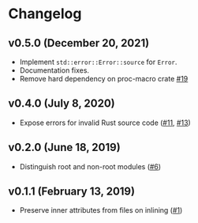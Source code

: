 # Changelog

## v0.5.0 (December 20, 2021)
- Implement `std::error::Error::source` for `Error`.
- Documentation fixes.
- Remove hard dependency on proc-macro crate [#19](https://github.com/TedDriggs/syn-inline-mod/pull/19)

## v0.4.0 (July 8, 2020)
- Expose errors for invalid Rust source code ([#11](https://github.com/TedDriggs/syn-inline-mod/issues/11), [#13](https://github.com/TedDriggs/syn-inline-mod/pull/13))

## v0.2.0 (June 18, 2019)
- Distinguish root and non-root modules ([#6](https://github.com/TedDriggs/syn-inline-mod/pull/6))

## v0.1.1 (February 13, 2019)
- Preserve inner attributes from files on inlining ([#1](https://github.com/TedDriggs/syn-inline-mod/issues/1))
